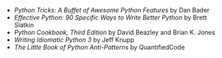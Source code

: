 - *Python Tricks: A Buffet of Awesome Python Features* by Dan Bader  
- *Effective Python: 90 Specific Ways to Write Better Python* by Brett Slatkin  
- *Python Cookbook, Third Edition* by David Beazley and Brian K. Jones  
- *Writing Idiomatic Python 3* by Jeff Knupp  
- *The Little Book of Python Anti-Patterns* by QuantifiedCode  